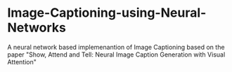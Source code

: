 # Image-Captioning-using-Neural-Networks
A neural network based implemenantion of Image Captioning based on the paper "Show, Attend and Tell: Neural Image Caption Generation with Visual Attention"
